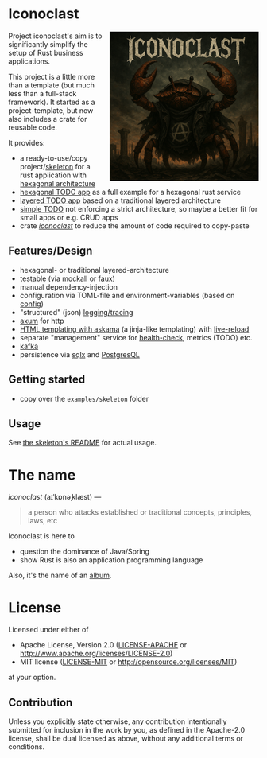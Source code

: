 # Iconoclast

<img src="./doc/iconoclast.png" alt="Iconoclast" style="width: 300px; margin-left: 10px;" align="right" />

Project iconoclast's aim is to significantly simplify the setup of Rust business applications.

This project is a little more than a template (but much less than a full-stack framework). It started as a project-template, but now also includes a crate for reusable code.

It provides:

- a ready-to-use/copy project/[skeleton](./skeleton) for a rust application with [hexagonal architecture](https://en.wikipedia.org/wiki/Hexagonal_architecture_(software))
- [hexagonal TODO app](./examples/hexagonal) as a full example for a hexagonal rust service
- [layered TODO app](./examples/layered) based on a traditional layered architecture
- [simple TODO](./examples/simple) not enforcing a strict architecture, so maybe a better fit for small apps or e.g. CRUD apps
- crate
  *[iconoclast](https://crates.io/crates/iconoclast)* to reduce the amount of code required to copy-paste

## Features/Design

- hexagonal- or traditional layered-architecture
- testable (via [mockall](https://crates.io/crates/mockall) or [faux](https://crates.io/crates/faux))
- manual dependency-injection
- configuration via TOML-file and environment-variables (based on [config](https://docs.rs/config/latest/config/))
- "structured" (json) [logging/tracing](https://tracing.rs)
- [axum](https://github.com/tokio-rs/axum) for http
- [HTML templating with askama](https://askama.readthedocs.io) (a jinja-like templating) with
  [live-reload](https://github.com/leotaku/tower-livereload)
- separate "management" service for [health-check](https://kubernetes.io/docs/tasks/configure-pod-container/configure-liveness-readiness-startup-probes/), metrics (TODO) etc.
- [kafka](https://github.com/fede1024/rust-rdkafka)
- persistence via [sqlx](https://github.com/launchbadge/sqlx) and [PostgresQL](https://www.postgresql.org/)

## Getting started

- copy over the `examples/skeleton` folder

## Usage

See [the skeleton's README](./skeleton/README.md) for actual usage.

# The name

*iconoclast* (aɪˈkɒnəˌklæst) —

> a person who attacks established or traditional concepts, principles, laws, etc

Iconoclast is here to

- question the dominance of Java/Spring
- show Rust is also an application programming language

Also, it's the name of
an [album](https://en.wikipedia.org/wiki/Iconoclast_(Part_1:_The_Final_Resistance)).

# License

Licensed under either of

* Apache License, Version 2.0
  ([LICENSE-APACHE](LICENSE-APACHE) or http://www.apache.org/licenses/LICENSE-2.0)
* MIT license
  ([LICENSE-MIT](LICENSE-MIT) or http://opensource.org/licenses/MIT)

at your option.

## Contribution

Unless you explicitly state otherwise, any contribution intentionally submitted
for inclusion in the work by you, as defined in the Apache-2.0 license, shall be
dual licensed as above, without any additional terms or conditions.